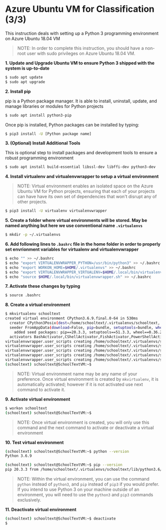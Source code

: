 # Azure Ubuntu VM for Classification (3/3)

This instruction deals with setting up a Python 3 programming environment on Azure Ubuntu 18.04 VM

> NOTE: In order to complete this instruction, you should have a non-root user with sudo privileges on Azure Ubuntu 18.04 VM.

**1. Update and Upgrade Ubuntu VM to ensure Python 3 shipped with the system is up-to-date**

```bash
$ sudo apt update
$ sudo apt upgrade
```

**2. Install pip**

pip is a Python package manager. It is able to install, uninstall, update, and manage libraries or modules for Python projects

```bash
$ sudo apt install python3-pip
```

Once pip is installed, Python packages can be installed by typing:

```bash
$ pip3 install -U [Python package name]
```

**3. (Optional) Install Additional Tools**

This is optional step to install packages and development tools to ensure a robust programming environment

```bash
$ sudo apt install build-essential libssl-dev libffi-dev python3-dev
```

**4. Install virtualenv and virtualenvwrapper to setup a virtual environment**

>  NOTE: Virtual environment enables an isolated space on the Azure Ubuntu VM for Python projects, ensuring that each of your projects can have have its own set of dependencies that won't disrupt any of other projects.

```bash
$ pip3 install -U virtualenv virtualenvwrapper
```

**5. Create a folder where virtual environments will be stored. May be named anything but here we use conventional name `.virtualenvs`**

```bash
$ mkdir -p ~/.virtualenvs
```

**6. Add following lines to `.bashrc` file in the home folder in order to properly set envrionment variables for virtualenv and virtualenvwrapper**

```bash
$ echo "" >> ~/.bashrc
$ echo "export VIRTUALENVWRAPPER_PYTHON=/usr/bin/python3" >> ~/.bashrc
$ echo "export WORKON_HOME=$HOME/.virtualenvs" >> ~/.bashrc
$ echo "export VIRTUALENVWRAPPER_VIRTUALENV=$HOME/.local/bin/virtualenv" >> ~/.bashrc
$ echo "source $HOME/.local/bin/virtualenvwrapper.sh" >> ~/.bashrc
```

**7. Activate these changes by typing**

```bash
$ source .bashrc
```

**8. Create a virtual environment**

```bash
$ mkvirtualenv schooltext
created virtual environment CPython3.6.9.final.0-64 in 530ms
  creator CPython3Posix(dest=/home/schooltext/.virtualenvs/schooltext, clear=False, no_vcs_ignore=False, global=False)
  seeder FromAppData(download=False, pip=bundle, setuptools=bundle, wheel=bundle, via=copy, app_data_dir=/home/schooltext/.local/share/virtualenv)
    added seed packages: pip==20.3.3, setuptools==51.3.3, wheel==0.36.2
  activators BashActivator,CShellActivator,FishActivator,PowerShellActivator,PythonActivator,XonshActivator
virtualenvwrapper.user_scripts creating /home/schooltext/.virtualenvs/schooltext/bin/predeactivate
virtualenvwrapper.user_scripts creating /home/schooltext/.virtualenvs/schooltext/bin/postdeactivate
virtualenvwrapper.user_scripts creating /home/schooltext/.virtualenvs/schooltext/bin/preactivate
virtualenvwrapper.user_scripts creating /home/schooltext/.virtualenvs/schooltext/bin/postactivate
virtualenvwrapper.user_scripts creating /home/schooltext/.virtualenvs/schooltext/bin/get_env_details
(schooltext) schooltext@SchoolTextVM:~$
```

> NOTE: Virtual environment name may be any name of your preference. Once virtual environment is created by `mkvirtualenv`, it is automatically activated; however if it is not activated use next command to activate it.

**9. Activate virtual environment**

```bash
$ workon schooltext
(schooltext) schooltext@SchoolTextVM:~$
```

>  NOTE: Once virtual environment is created, you will only use this command and the next command to activate or deactivate a virtual environment 

**10. Test virtual environment**

```bash
(schooltext) schooltext@SchoolTextVM:~$ python --version
Python 3.6.9

(schooltext) schooltext@SchoolTextVM:~$ pip --version
pip 20.3.3 from /home/schooltext/.virtualenvs/schooltext/lib/python3.6/site-packages/pip (python 3.6)
```

> NOTE: Within the virtual environment, you can use the command `python` instead of `python3`, and `pip` instead of `pip3` if you would prefer. If you intend to use Python 3 on your machine outside of an environment, you will need to use the `python3` and `pip3` commands exclusively.

**11. Deactivate virtual environment**

```bash
(schooltext) schooltext@SchoolTextVM:~$ deactivate
$
```

